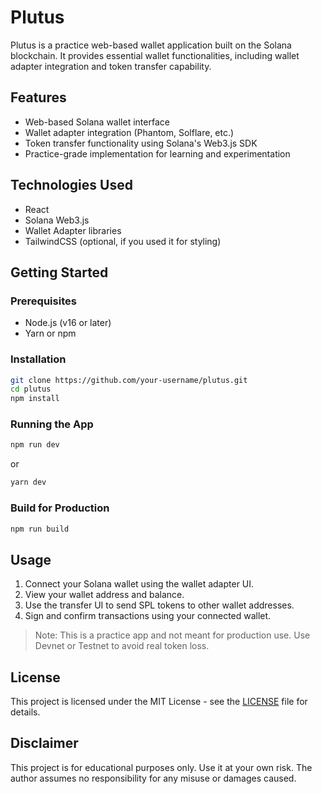 # Plutus

Plutus is a practice web-based wallet application built on the Solana blockchain. It provides essential wallet functionalities, including wallet adapter integration and token transfer capability.

## Features

- Web-based Solana wallet interface
- Wallet adapter integration (Phantom, Solflare, etc.)
- Token transfer functionality using Solana's Web3.js SDK
- Practice-grade implementation for learning and experimentation

## Technologies Used

- React
- Solana Web3.js
- Wallet Adapter libraries
- TailwindCSS (optional, if you used it for styling)

## Getting Started

### Prerequisites

- Node.js (v16 or later)
- Yarn or npm

### Installation

```bash
git clone https://github.com/your-username/plutus.git
cd plutus
npm install
```

### Running the App

```bash
npm run dev
```

or

```bash
yarn dev
```

### Build for Production

```bash
npm run build
```

## Usage

1. Connect your Solana wallet using the wallet adapter UI.
2. View your wallet address and balance.
3. Use the transfer UI to send SPL tokens to other wallet addresses.
4. Sign and confirm transactions using your connected wallet.

> Note: This is a practice app and not meant for production use. Use Devnet or Testnet to avoid real token loss.

## License

This project is licensed under the MIT License - see the [LICENSE](LICENSE) file for details.

## Disclaimer

This project is for educational purposes only. Use it at your own risk. The author assumes no responsibility for any misuse or damages caused.
